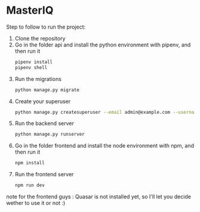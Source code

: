 # MasterIQ

Step to follow to run the project:

1. Clone the repository
2. Go in the folder api and install the python environment with pipenv, and then run it
    ```bash
    pipenv install
    pipenv shell
    ```
3. Run the migrations
    ```bash
    python manage.py migrate
    ```
4. Create your superuser
    ```bash
    python manage.py createsuperuser --email admin@example.com --username admin
    ```
5. Run the backend server
    ```bash
    python manage.py runserver
    ```
6. Go in the folder frontend and install the node environment with npm, and then run it
    ```bash
    npm install
    ```
7. Run the frontend server
    ```bash
    npm run dev
    ```
   


note for the frontend guys : Quasar is not installed yet, so I'll let you decide wether to use it or not :)